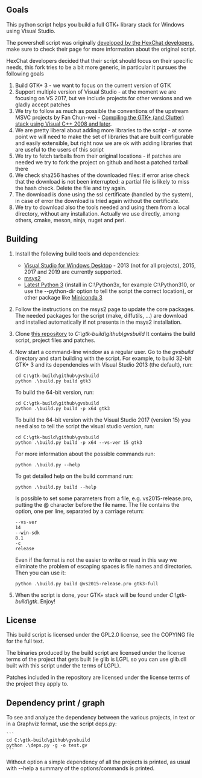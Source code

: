 ## Goals

This python script helps you build a full GTK+ library stack for Windows using Visual Studio.

The powershell script was originally [developed by the HexChat developers](https://github.com/hexchat/gtk-win32), make sure to check their page for more information about the original script.

HexChat developers decided that their script should focus on their specific needs, this fork tries to be a bit more generic, in particular it pursues the following goals

1. Build GTK+ 3 - we want to focus on the current version of GTK
1. Support multiple version of Visual Studio - at the moment we are focusing on VS 2017, but we include projects for other versions and we gladly accept patches
1. We try to follow as much as possible the conventions of the upstream MSVC projects by Fan Chun-wei - [Compiling the GTK+ (and Clutter) stack using Visual C++ 2008 and later](https://wiki.gnome.org/Projects/GTK/Win32/MSVCCompilationOfGTKStack).
1. We are pretty liberal about adding more libraries to the script - at some point we will need to make the set of libraries that are built configurable and easily extensible, but right now we are ok with adding libraries that are useful to the users of this script
1. We try to fetch tarballs from their original locations - if patches are needed we try to fork the project on github and host a patched tarball there
1. We check sha256 hashes of the downloaded files: if error arise check that the download is not been interrupted: a partial file is likely to miss the hash check. Delete the file and try again.
1. The download is done using the ssl certificate (handled by the system), in case of error the download is tried again without the certificate.
1. We try to download also the tools needed and using them from a local directory, without any installation. Actually we use directly, among others, cmake, meson, ninja, nuget and perl.

## Building

1. Install the following build tools and dependencies:

    * [Visual Studio for Windows Desktop](http://www.visualstudio.com/downloads) - 2013 (not for all projects), 2015, 2017 and 2019 are currently supported.
    * [msys2](https://msys2.github.io/)
    * [Latest Python 3](https://www.python.org/downloads/windows/) (install in C:\Python3x, for example C:\Python310, or use the --python-dir option to tell the script the correct location), or other package like [Miniconda 3](https://repo.continuum.io/miniconda/Miniconda3-latest-Windows-x86_64.exe)

1. Follow the instructions on the msys2 page to update the core packages. The needed packages for the script (make, diffutils, ...) are download and installed automatically if not presents in the msys2 installation.

1. Clone [this repository](https://github.com/wingtk/gvsbuild) to _C:\gtk-build\github\gvsbuild_ It contains the build script, project files and patches.

1. Now start a command-line window as a regular user. Go to the _gvsbuild_ directory and start building with the script. For example, to build 32-bit GTK+ 3 and its dependencies with Visual Studio 2013 (the default), run:

    ```
    cd C:\gtk-build\github\gvsbuild
    python .\build.py build gtk3
    ```

    To build the 64-bit version, run:

    ```
    cd C:\gtk-build\github\gvsbuild
    python .\build.py build -p x64 gtk3
    ```

    To build the 64-bit version with the Visual Studio 2017 (version 15) you need also to tell the script the visual studio version, run:

    ```
    cd C:\gtk-build\github\gvsbuild
    python .\build.py build -p x64 --vs-ver 15 gtk3
    ```

    For more information about the possible commands run:

    ```
    python .\build.py --help
    ```

    To get detailed help on the build command run:

    ```
    python .\build.py build --help
    ```

    Is possible to set some parameters from a file, e.g. vs2015-release.pro, putting the @ character before the file name. The file contains the option, one per line, separated by a carriage return:

    ```
    --vs-ver
    14
    --win-sdk
    8.1
    -c
    release
    ```

    Even if the format is not the easier to write or read in this way we eliminate the problem of escaping spaces is file names and directories. Then you can use it:

    ```
    python .\build.py build @vs2015-release.pro gtk3-full
    ```

1. When the script is done, your GTK+ stack will be found under _C:\gtk-build\gtk_. Enjoy!

## License

This build script is licensed under the GPL2.0 license, see the COPYING file for the full text.

The binaries produced by the build script are licensed under the license terms of the project that gets built (ie glib is LGPL so you can use glib.dll built with this script under the terms of LGPL).

Patches included in the repository are licensed under the license terms of the project they apply to.

## Dependency print / graph

To see and analyze the dependency between the various projects, in text or in a Graphviz format, use the script deps.py:

    ```
    cd C:\gtk-build\github\gvsbuild
    python .\deps.py -g -o test.gv
    ```

Without option a simple dependency of all the projects is printed, as usual with --help a summary of the options/commands is printed.

